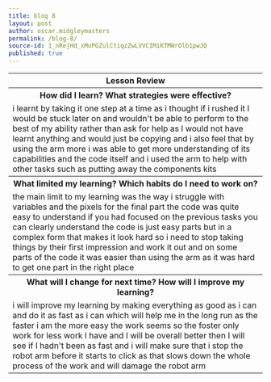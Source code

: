 ```yaml
---
title: blog 8
layout: post
author: oscar.midgleymasters
permalink: /blog-8/
source-id: 1_nRejHd_xMoPGZulCtiqzZwLVVCIMiKTMWrOlb1pwJQ
published: true
---
```

<table>
  <tr>
    <th>Lesson Review</th>
  </tr>
  <tr>
    <th>How did I learn? What strategies were effective? </th>
  </tr>
  <tr>
    <td>i learnt by taking it one step at a time as i thought if i rushed it I would be stuck later on and wouldn't be able to perform to the best of my ability rather than ask for help as I would not have learnt anything  and would just be copying and i also feel that by using the arm more i was able to get more understanding of its capabilities and the code itself and i used the arm to help with other tasks such as putting away the components kits</td>
  </tr>
  <tr>
    <th>What limited my learning? Which habits do I need to work on? </th>
  </tr>
  <tr>
    <td>the main limit to my learning was the way i struggle with variables and the pixels for the final part the code was quite  easy to understand if you had focused on the previous tasks you can clearly understand the code is just easy parts but in a complex form that makes it look hard so i need to stop taking things by their first impression and work it out and on some parts of the code it was easier than using the arm as it was hard to get one part in the right place</td>
  </tr>
  <tr>
    <th>What will I change for next time? How will I improve my learning?</th>
  </tr>
  <tr>
    <td>i will improve my learning by making everything as good as i can and do it as fast as i can which will help me in the long run as the faster i am the more easy the work seems so the foster only work for less work I have and I will be overall better then I will see if I hadn't been as fast and i will make sure that i stop the robot arm before it starts to click as that slows down the whole process of the work and will damage the robot arm </td>
  </tr>
</table>


